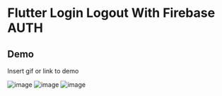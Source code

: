 
# Flutter Login Logout With Firebase AUTH




## Demo

Insert gif or link to demo

![image](https://user-images.githubusercontent.com/62275863/194857262-b8fb549d-0592-432e-8cae-9288d7563eb1.png)
![image](https://user-images.githubusercontent.com/62275863/194857883-8a473443-255b-4cee-b39e-43765595604b.png)
![image](https://user-images.githubusercontent.com/62275863/194858045-9e14ffab-b754-48df-a29c-f98569fd2e79.png)
